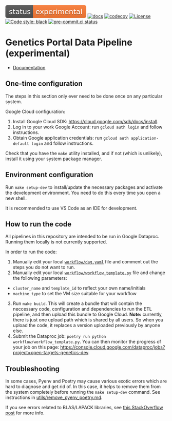 [![status: experimental](https://github.com/GIScience/badges/raw/master/status/experimental.svg)](https://github.com/GIScience/badges#experimental)
[![docs](https://github.com/opentargets/genetics_etl_python/actions/workflows/docs.yaml/badge.svg)](https://opentargets.github.io/genetics_etl_python/)
[![codecov](https://codecov.io/gh/opentargets/genetics_etl_python/branch/main/graph/badge.svg?token=5ixzgu8KFP)](https://codecov.io/gh/opentargets/genetics_etl_python)
[![License](https://img.shields.io/badge/License-Apache_2.0-blue.svg)](https://opensource.org/licenses/Apache-2.0)
[![Code style: black](https://img.shields.io/badge/code%20style-black-000000.svg)](https://github.com/psf/black)
[![pre-commit.ci status](https://results.pre-commit.ci/badge/github/opentargets/genetics_etl_python/main.svg)](https://results.pre-commit.ci/badge/github/opentargets/genetics_etl_python)

# Genetics Portal Data Pipeline (experimental)
- [Documentation](https://opentargets.github.io/genetics_etl_python/)

## One-time configuration
The steps in this section only ever need to be done once on any particular system.

Google Cloud configuration:
1. Install Google Cloud SDK: https://cloud.google.com/sdk/docs/install.
1. Log in to your work Google Account: run `gcloud auth login` and follow instructions.
1. Obtain Google application credentials: run `gcloud auth application-default login` and follow instructions.

Check that you have the `make` utility installed, and if not (which is unlikely), install it using your system package manager.

## Environment configuration
Run `make setup-dev` to install/update the necessary packages and activate the development environment. You need to do this every time you open a new shell.

It is recommended to use VS Code as an IDE for development.

## How to run the code
All pipelines in this repository are intended to be run in Google Dataproc. Running them locally is not currently supported.

In order to run the code:
1. Manually edit your local [`workflow/dag.yaml`](workflow/dag.yaml) file and comment out the steps you do not want to run.
2. Manually edit your local [`workflow/workflow_template.py`](workflow/workflow_template.py) file and change the following parameters:
  - `cluster_name` and `template_id` to reflect your own name/initials
  - `machine_type` to set the VM size suitable for your workflow
3. Run `make build`. This will create a bundle that will contain the neccessary code, configuration and dependencies to run the ETL pipeline, and then upload this bundle to Google Cloud. **Note:** currently, there is just one upload path which is shared by all users. So when you upload the code, it replaces a version uploaded previously by anyone else.
4. Submit the Dataproc job: `poetry run python workflow/workflow_template.py`. You can then monitor the progress of your job on this page: https://console.cloud.google.com/dataproc/jobs?project=open-targets-genetics-dev.

## Troubleshooting
In some cases, Pyenv and Poetry may cause various exotic errors which are hard to diagnose and get rid of. In this case, it helps to remove them from the system completely before running the `make setup-dev` command. See instructions in [utils/remove_pyenv_poetry.md](utils/remove_pyenv_poetry.md).

If you see errors related to BLAS/LAPACK libraries, see [this StackOverflow post](https://stackoverflow.com/questions/69954587/no-blas-lapack-libraries-found-when-installing-scipy) for more info.
